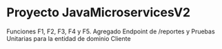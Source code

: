 # Proyecto JavaMicroservicesV2
Funciones F1, F2, F3, F4 y F5. Agregado Endpoint de /reportes y Pruebas Unitarias para la entidad de dominio Cliente
